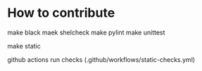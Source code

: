 #  How to contribute

make black
maek shelcheck
make pylint
make unittest

make static

github actions run  checks (.github/workflows/static-checks.yml) 